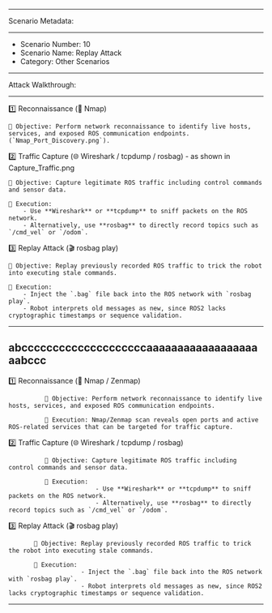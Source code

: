 -------------------------------------------------------------------------------------------------------------------------

Scenario Metadata:

-------------------------------------------------------------------------------------------------------------------------
- Scenario Number: 10
- Scenario Name: Replay Attack
- Category: Other Scenarios

-------------------------------------------------------------------------------------------------------------------------

Attack Walkthrough:

-------------------------------------------------------------------------------------------------------------------------

1️⃣ Reconnaissance (🔎 Nmap)


	🎯 Objective: Perform network reconnaissance to identify live hosts, services, and exposed ROS communication endpoints. 		              (`Nmap_Port_Discovery.png`).




2️⃣ Traffic Capture (🌐 Wireshark / tcpdump / rosbag) - as shown in Capture_Traffic.png


	🎯 Objective: Capture legitimate ROS traffic including control commands and sensor data.

	🔧 Execution: 
		- Use **Wireshark** or **tcpdump** to sniff packets on the ROS network.   
		- Alternatively, use **rosbag** to directly record topics such as `/cmd_vel` or `/odom`.  



3️⃣ Replay Attack (🎬 rosbag play)


	🎯 Objective: Replay previously recorded ROS traffic to trick the robot into executing stale commands.

	🔧 Execution:
		- Inject the `.bag` file back into the ROS network with `rosbag play`.   
		- Robot interprets old messages as new, since ROS2 lacks cryptographic timestamps or sequence validation.   

-------------------------------------------------------------------------------------------------------------------------





















abccccccccccccccccccccaaaaaaaaaaaaaaaaaaaabccc
-------------------------------------------------------------------------------------------------------------------------------------




1️⃣ Reconnaissance (🔎 Nmap / Zenmap)


              🎯 Objective: Perform network reconnaissance to identify live hosts, services, and exposed ROS communication endpoints. 

              🔧 Execution: Nmap/Zenmap scan reveals open ports and active ROS-related services that can be targeted for traffic capture. 



2️⃣ Traffic Capture (🌐 Wireshark / tcpdump / rosbag)

              🎯 Objective: Capture legitimate ROS traffic including control commands and sensor data. 

              🔧 Execution:   
                            - Use **Wireshark** or **tcpdump** to sniff packets on the ROS network.   
                            - Alternatively, use **rosbag** to directly record topics such as `/cmd_vel` or `/odom`. 



3️⃣ Replay Attack (🎬 rosbag play)


           🎯 Objective: Replay previously recorded ROS traffic to trick the robot into executing stale commands. 

           🔧 Execution:   
                        - Inject the `.bag` file back into the ROS network with `rosbag play`.   
                        - Robot interprets old messages as new, since ROS2 lacks cryptographic timestamps or sequence validation.   

-------------------------------------------------------------------------------------------------------------------------------------
